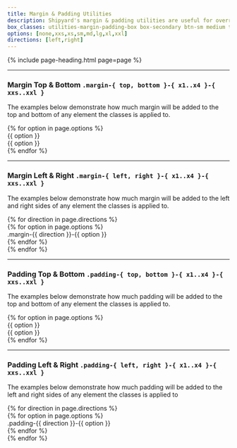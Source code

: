 ```yaml
---
title: Margin & Padding Utilities
description: Shipyard's margin & padding utilities are useful for overriding the default margin and padding in any component, and can be extremely useful in a wide array of situations.
box_classes: utilities-margin-padding-box box-secondary btn-sm medium text-light
options: [none,xxs,xs,sm,md,lg,xl,xxl]
directions: [left,right]
---
```


{% include page-heading.html page=page %}

---

### Margin Top & Bottom `.margin-{ top, bottom }-{ x1..x4 }-{ xxs..xxl }`
<p class="text-light margin-bottom-md">The examples below demonstrate how much margin will be added to the top and bottom of any element the classes is applied to.</p>

<div class="col-container">
  {% for option in page.options %}
    <div class="col align-center">
      <div class="{{ page.box_classes }} margin-bottom-{{ option }}">{{ option }}</div>
      <div class="{{ page.box_classes }} margin-top-{{ option }}">{{ option }}</div>
    </div>
  {% endfor %}
</div>

---

### Margin Left & Right `.margin-{ left, right }-{ x1..x4 }-{ xxs..xxl }`
<p class="text-light margin-bottom-md">The examples below demonstrate how much margin will be added to the left and right sides of any element the classes is applied to.</p>

<div class="col-container">
  {% for direction in page.directions %}
    <div class="col">
      <div class="align-{{ direction }}">
        {% for option in page.options %}
          <div class="{{ page.box_classes }} margin-{{ direction }}-{{ option }} margin-bottom-md">.margin-{{ direction }}-{{ option }}</div>
        {% endfor %}
      </div>
    </div>
  {% endfor %}
</div>

---

### Padding Top & Bottom `.padding-{ top, bottom }-{ x1..x4 }-{ xxs..xxl }`
<p class="text-light margin-bottom-md">The examples below demonstrate how much padding will be added to the top and bottom of any element the classes is applied to.</p>

<div class="col-container">
  {% for option in page.options %}
    <div class="col align-center">
      <div class="box-secondary medium text-light text-sm padding-bottom-{{ option }} margin-bottom-xs">{{ option }}</div>
      <div class="box-secondary medium text-light text-sm padding-top-{{ option }}">{{ option }}</div>
    </div>
  {% endfor %}
</div>

---

### Padding Left & Right `.padding-{ left, right }-{ x1..x4 }-{ xxs..xxl }`
<p class="text-light margin-bottom-md">The examples below demonstrate how much padding will be added to the left and right sides of any element the classes is applied to</p>

<div class="col-container">
  {% for direction in page.directions %}
    <div class="col">
      <div class="align-{{ direction }}">
        {% for option in page.options %}
          <div class="{{ page.box_classes }} padding-{{ direction }}-{{ option }} margin-bottom-md">.padding-{{ direction }}-{{ option }}</div>
        {% endfor %}
      </div>
    </div>
  {% endfor %}
</div>

